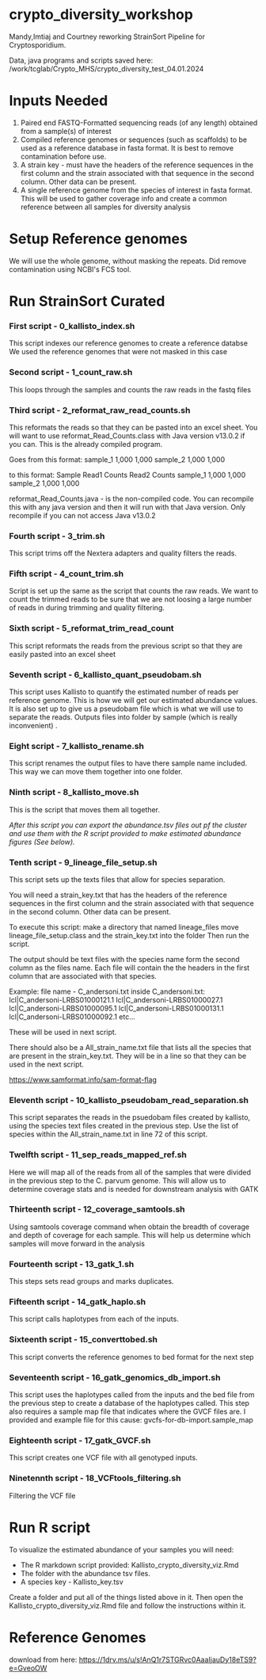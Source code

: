 # crypto_diversity_workshop
 
 Mandy,Imtiaj and Courtney reworking StrainSort Pipeline for Cryptosporidium.
 
 Data, java programs and scripts saved here:
 /work/tcglab/Crypto_MHS/crypto_diversity_test_04.01.2024
 
 
 # Inputs Needed
 1. Paired end FASTQ-Formatted sequencing reads (of any length) obtained from a sample(s) of interest
 2. Compiled reference genomes or sequences (such as scaffolds) to be used as a reference database in fasta format. It is best to remove contamination before use.
 3. A strain key - must have the headers of the reference sequences in the first column and the strain associated with that sequence in the second column. Other data can be present.
 4. A single reference genome from the species of interest in fasta format. This will be used to gather coverage info and create a common reference between all samples for diversity analysis

 # Setup Reference genomes
We will use the whole genome, without masking the repeats. Did remove contamination using NCBI's FCS tool.

 # Run StrainSort Curated
 
 ### First script - 0_kallisto_index.sh
 
 This script indexes our reference genomes to create a reference databse
 We used the reference genomes that were not masked in this case

 ### Second script - 1_count_raw.sh

This loops through the samples and counts the raw reads in the fastq files

 ### Third script - 2_reformat_raw_read_counts.sh

This reformats the reads so that they can be pasted into an excel sheet. You will want to use reformat_Read_Counts.class with Java version v13.0.2 if you can. This is the already compiled program.

Goes from this format:
sample_1
1,000
1,000
sample_2
1,000
1,000

to this format:
Sample	Read1 Counts	Read2 Counts
sample_1	1,000	1,000
sample_2	1,000	1,000

reformat_Read_Counts.java - is the non-compiled code. You can recompile this with any java version and then it will run with that Java version. Only recompile if you can not access Java v13.0.2 

 ### Fourth script - 3_trim.sh

This script trims off the Nextera adapters and quality filters the reads.

 ### Fifth script - 4_count_trim.sh

Script is set up the same as the script that counts the raw reads. 
We want to count the trimmed reads to be sure that we are not loosing a large number of reads in during trimming and quality filtering.

 ### Sixth script - 5_reformat_trim_read_count

This script reformats the reads from the previous script so that they are easily pasted into an excel sheet

 ### Seventh script - 6_kallisto_quant_pseudobam.sh

This script uses Kallisto to quantify the estimated number of reads per reference genome. This is how we will get our estimated abundance values.
It is also set up to give us a pseudobam file which is what we will use to separate the reads. 
Outputs files into folder by sample (which is really inconvenient) .

 ### Eight script - 7_kallisto_rename.sh

This script renames the output files to have there sample name included. This way we can move them together into one folder.

 ### Ninth script - 8_kallisto_move.sh

This is the script that moves them all together.

*After this script you can export the abundance.tsv files out pf the cluster and use them with the R script provided to make estimated abundance figures (See below).*

 ### Tenth script - 9_lineage_file_setup.sh

This script sets up the texts files that allow for species separation. 

You will need a strain_key.txt that has the headers of the reference sequences in the first column and the strain associated with that sequence in the second column. Other data can be present.

To execute this script:
make a directory that named lineage_files
move lineage_file_setup.class and the strain_key.txt into the folder
Then run the script.

The output should be text files with the species name form the second column as the files name. Each file will contain the the headers in the first column that are associated with that species.

Example:
file name - C_andersoni.txt
inside C_andersoni.txt:
lcl|C_andersoni-LRBS01000121.1
lcl|C_andersoni-LRBS01000027.1
lcl|C_andersoni-LRBS01000095.1
lcl|C_andersoni-LRBS01000131.1
lcl|C_andersoni-LRBS01000092.1
etc...

These will be used in next script. 

There should also be a All_strain_name.txt file that lists all the species that are present in the strain_key.txt. They will be in a line so that they can be used in the next script.

https://www.samformat.info/sam-format-flag

 ### Eleventh script - 10_kallisto_pseudobam_read_separation.sh
 
 This script separates the reads in the psuedobam files created by kallisto, using the species text files created in the previous step. 
 Use the list of species within the All_strain_name.txt in line 72 of this script. 
 
 ### Twelfth script - 11_sep_reads_mapped_ref.sh
 
 Here we will map all of the reads from all of the samples that were divided in the previous step to the C. parvum genome. 
 This will allow us to determine coverage stats and is needed for downstream analysis with GATK
 
 ### Thirteenth script - 12_coverage_samtools.sh
 
 Using samtools coverage command when obtain the breadth of coverage and depth of coverage for each sample. This will help us determine which samples will move forward in the analysis
 
 ### Fourteenth script - 13_gatk_1.sh
 
 This steps sets read groups and marks duplicates.
  
 ### Fifteenth script - 14_gatk_haplo.sh
 
 This script calls haplotypes from each of the inputs.
 
 ### Sixteenth script - 15_converttobed.sh
 
 This script converts the reference genomes to bed format for the next step
 
 ### Seventeenth script - 16_gatk_genomics_db_import.sh
 
 This script uses the haplotypes called from the inputs and the bed file from the previous step to create a database of the haplotypes called. This step also requires a sample map file that indicates where the GVCF files are. 
 I provided and example file for this cause: gvcfs-for-db-import.sample_map
 
 ### Eighteenth script - 17_gatk_GVCF.sh
 
 This script creates one VCF file with all genotyped inputs.
 
 ### Ninetennth script - 18_VCFtools_filtering.sh
 
 Filtering the VCF file 

 # Run R script
To visualize the estimated abundance of your samples you will need:
- The R markdown script provided: Kallisto_crypto_diversity_viz.Rmd
- The folder with the abundance tsv files. 
- A species key - Kallisto_key.tsv

Create a folder and put all of the things listed above in it. Then open the Kallisto_crypto_diversity_viz.Rmd file and follow the instructions within it.

# Reference Genomes
download from here:
https://1drv.ms/u/s!AnQ1r7STGRvc0AaaIjauDy18eTS9?e=GveoOW

